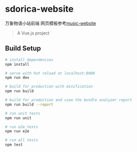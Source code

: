 # sdorica-website
万象物语小站前端
网页模板参考[music-website](https://github.com/Yin-Hongwei/music-website)

> A Vue.js project

## Build Setup

``` bash
# install dependencies
npm install

# serve with hot reload at localhost:8080
npm run dev

# build for production with minification
npm run build

# build for production and view the bundle analyzer report
npm run build --report

# run unit tests
npm run unit

# run e2e tests
npm run e2e

# run all tests
npm test
```


